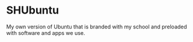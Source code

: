 # SHUbuntu
My own version of Ubuntu that is branded with my school and preloaded with software and apps we use.
